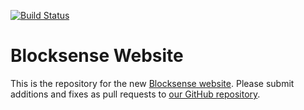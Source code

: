 [![Build Status](https://travis-ci.org/Blocksense/website.svg?branch=gulp)](https://travis-ci.org/Blocksense/website)

# Blocksense Website

This is the repository for the new [Blocksense website](http://blocksense.io).
Please submit additions and fixes as pull requests to [our GitHub repository](https://github.com/Blocksense/website).

